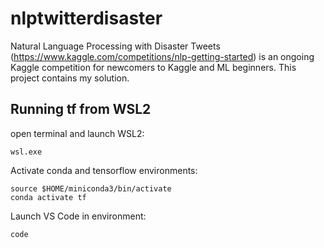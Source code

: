 # nlptwitterdisaster
Natural Language Processing with Disaster Tweets (https://www.kaggle.com/competitions/nlp-getting-started) is an ongoing Kaggle competition for newcomers to Kaggle and ML beginners. This project contains my solution.

## Running tf from WSL2
open terminal and launch WSL2:
```
wsl.exe
```
Activate conda and tensorflow environments:
```
source $HOME/miniconda3/bin/activate
conda activate tf
```
Launch VS Code in environment:
```
code
```